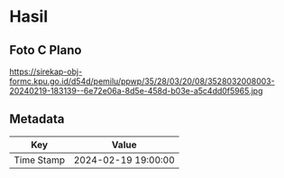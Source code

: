 # Hasil

## Foto C Plano

https://sirekap-obj-formc.kpu.go.id/d54d/pemilu/ppwp/35/28/03/20/08/3528032008003-20240219-183139--6e72e06a-8d5e-458d-b03e-a5c4dd0f5965.jpg


## Metadata

| Key        | Value               |
| ---------- | ------------------- |
| Time Stamp | 2024-02-19 19:00:00 |



